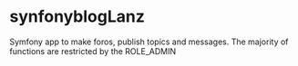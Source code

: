 # synfonyblogLanz
Symfony app to make foros, publish topics and messages. The majority of functions are restricted by the ROLE_ADMIN
